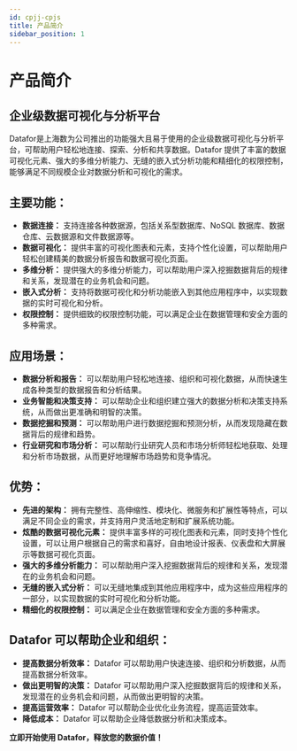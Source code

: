 ```yaml
---
id: cpjj-cpjs
title: 产品简介
sidebar_position: 1
---
```

# 产品简介

## **企业级数据可视化与分析平台**

Datafor是上海数为公司推出的功能强大且易于使用的企业级数据可视化与分析平台，可帮助用户轻松地连接、探索、分析和共享数据。Datafor 提供了丰富的数据可视化元素、强大的多维分析能力、无缝的嵌入式分析功能和精细化的权限控制，能够满足不同规模企业对数据分析和可视化的需求。

## **主要功能：**

- **数据连接：** 支持连接各种数据源，包括关系型数据库、NoSQL 数据库、数据仓库、云数据源和文件数据源等。
- **数据可视化：** 提供丰富的可视化图表和元素，支持个性化设置，可以帮助用户轻松创建精美的数据分析报告和数据可视化页面。
- **多维分析：** 提供强大的多维分析能力，可以帮助用户深入挖掘数据背后的规律和关系，发现潜在的业务机会和问题。
- **嵌入式分析：** 支持将数据可视化和分析功能嵌入到其他应用程序中，以实现数据的实时可视化和分析。
- **权限控制：** 提供细致的权限控制功能，可以满足企业在数据管理和安全方面的多种需求。

## **应用场景：**

- **数据分析和报告：** 可以帮助用户轻松地连接、组织和可视化数据，从而快速生成各种类型的数据报告和分析结果。
- **业务智能和决策支持：** 可以帮助企业和组织建立强大的数据分析和决策支持系统，从而做出更准确和明智的决策。
- **数据挖掘和预测：** 可以帮助用户进行数据挖掘和预测分析，从而发现隐藏在数据背后的规律和趋势。
- **行业研究和市场分析：** 可以帮助行业研究人员和市场分析师轻松地获取、处理和分析市场数据，从而更好地理解市场趋势和竞争情况。

## **优势：**

- **先进的架构：** 拥有完整性、高伸缩性、模块化、微服务和扩展性等特点，可以满足不同企业的需求，并支持用户灵活地定制和扩展系统功能。
- **炫酷的数据可视化元素：** 提供丰富多样的可视化图表和元素，同时支持个性化设置，可以让用户根据自己的需求和喜好，自由地设计报表、仪表盘和大屏展示等数据可视化页面。
- **强大的多维分析能力：** 可以帮助用户深入挖掘数据背后的规律和关系，发现潜在的业务机会和问题。
- **无缝的嵌入式分析：** 可以无缝地集成到其他应用程序中，成为这些应用程序的一部分，以实现数据的实时可视化和分析功能。
- **精细化的权限控制：** 可以满足企业在数据管理和安全方面的多种需求。

## **Datafor 可以帮助企业和组织：**

- **提高数据分析效率：** Datafor 可以帮助用户快速连接、组织和分析数据，从而提高数据分析效率。
- **做出更明智的决策：** Datafor 可以帮助用户深入挖掘数据背后的规律和关系，发现潜在的业务机会和问题，从而做出更明智的决策。
- **提高运营效率：** Datafor 可以帮助企业优化业务流程，提高运营效率。
- **降低成本：** Datafor 可以帮助企业降低数据分析和决策成本。



**立即开始使用 Datafor，释放您的数据价值！**